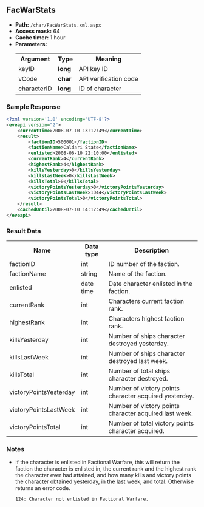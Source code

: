 ## FacWarStats

* __Path:__ ``/char/FacWarStats.xml.aspx``
* __Access mask:__ 64
* __Cache timer:__ 1 hour
* __Parameters:__
    <table>
        <tbody>
            <tr>
                <th>Argument</th>
                <th>Type</th>
                <th>Meaning</th>
            </tr>
            <tr>
                <td>keyID</td>
                <td><strong>long</strong></td>
                <td>API key ID</td>
            </tr>
            <tr>
                <td>vCode</td>
                <td><strong>char</strong></td>
                <td>API verification code</td>
            </tr>
            <tr>
                <td>characterID</td>
                <td><strong>long</strong></td>
                <td>ID of character</td>
            </tr>
        </tbody>
    </table>

### Sample Response

```xml
<?xml version='1.0' encoding='UTF-8'?>
<eveapi version="2">
    <currentTime>2008-07-10 13:12:49</currentTime>
    <result>
        <factionID>500001</factionID>
        <factionName>Caldari State</factionName>
        <enlisted>2008-06-10 22:10:00</enlisted>
        <currentRank>4</currentRank>
        <highestRank>4</highestRank>
        <killsYesterday>0</killsYesterday>
        <killsLastWeek>0</killsLastWeek>
        <killsTotal>0</killsTotal>
        <victoryPointsYesterday>0</victoryPointsYesterday>
        <victoryPointsLastWeek>1044</victoryPointsLastWeek>
        <victoryPointsTotal>0</victoryPointsTotal>
    </result>
    <cachedUntil>2008-07-10 14:12:49</cachedUntil>
</eveapi>
```  

### Result Data

<table>
    <tbody>
        <tr>
            <th>Name</th>
            <th>Data type</th>
            <th>Description</th>
        </tr>
        <tr>
            <td>factionID</td>
            <td>int</td>
            <td>ID number of the faction.</td>
        </tr>
        <tr>
            <td>factionName</td>
            <td>string</td>
            <td>Name of the faction.</td>
        </tr>
		<tr>
            <td>enlisted</td>
            <td>date time</td>
            <td>Date character enlisted in the faction.</td>
        </tr>
		<tr>
            <td>currentRank</td>
            <td>int</td>
            <td>Characters current faction rank.</td>
        </tr>
		<tr>
            <td>highestRank</td>
            <td>int</td>
            <td>Characters highest faction rank.</td>
        </tr>
		<tr>
            <td>killsYesterday</td>
            <td>int</td>
            <td>Number of ships character destroyed yesterday.</td>
        </tr>
		<tr>
            <td>killsLastWeek</td>
            <td>int</td>
            <td>Number of ships character destroyed last week.</td>
        </tr>
		<tr>
            <td>killsTotal</td>
            <td>int</td>
            <td>Number of total ships character destroyed.</td>
        </tr>
		<tr>
            <td>victoryPointsYesterday</td>
            <td>int</td>
            <td>Number of victory points character acquired yesterday.</td>
        </tr>
		<tr>
            <td>victoryPointsLastWeek</td>
            <td>int</td>
            <td>Number of victory points character acquired last week.</td>
        </tr>
		<tr>
            <td>victoryPointsTotal</td>
            <td>int</td>
            <td>Number of total victory points character acquired.</td>
        </tr>
    </tbody>
</table>

### Notes

* If the character is enlisted in Factional Warfare, this will return the faction the character is enlisted in, the current rank and the highest rank the character ever had attained, and how many kills and victory points the character obtained yesterday, in the last week, and total. Otherwise returns an error code.
	```text
	124: Character not enlisted in Factional Warfare.
	```  